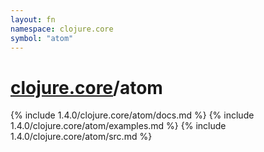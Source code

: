 ```yaml
---
layout: fn
namespace: clojure.core
symbol: "atom"
---
```


# [clojure.core](../)/atom

{% include 1.4.0/clojure.core/atom/docs.md %}
{% include 1.4.0/clojure.core/atom/examples.md %}
{% include 1.4.0/clojure.core/atom/src.md %}

